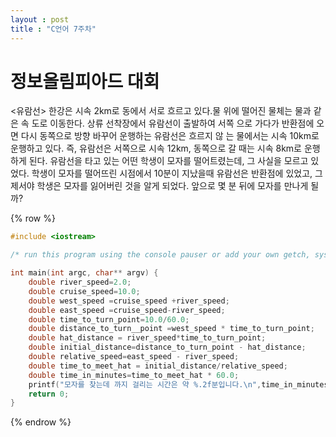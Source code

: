 ```yaml
---
layout : post
title : "C언어 7주차"
---
```


# 정보올림피아드 대회

<유람선>
한강은 시속 2km로 동에서 서로 흐르고
있다.물 위에 떨어진 물체는 물과 같은 속
도로 이동한다.
상류 선착장에서 유람선이 출발하여 서쪽
으로 가다가 반환점에 오면 다시 동쪽으로
방향 바꾸어 운행하는 유람선은 흐르지 않
는 물에서는 시속 10km로 운행하고 있다.
즉, 유람선은 서쪽으로 시속 12km,
동쪽으로 갈 때는 시속 8km로 운행하게
된다.
유람선을 타고 있는 어떤 학생이 모자를
떨어트렸는데, 그 사실을 모르고 있었다.
학생이 모자를 떨어뜨린 시점에서 10분이
지났을때 유람선은 반환점에 있었고,
그제서야 학생은 모자를 잃어버린 것을 알게
되었다.
앞으로 몇 분 뒤에 모자를 만나게 될까?

{% row %}
```cpp
#include <iostream>

/* run this program using the console pauser or add your own getch, system("pause") or input loop */

int main(int argc, char** argv) {
	double river_speed=2.0;
	double cruise_speed=10.0;
	double west_speed =cruise_speed +river_speed;
	double east_speed =cruise_speed-river_speed;
	double time_to_turn_point=10.0/60.0;
	double distance_to_turn__point =west_speed * time_to_turn_point;	
	double hat_distance = river_speed*time_to_turn_point;	
	double initial_distance=distance_to_turn_point - hat_distance;
	double relative_speed=east_speed - river_speed;
	double time_to_meet_hat = initial_distance/relative_speed;
	double time_in_minutes=time_to_meet_hat * 60.0;
	printf("모자를 찾는데 까지 걸리는 시간은 약 %.2f분입니다.\n",time_in_minutes);
	return 0;
}
```
{% endrow %}
